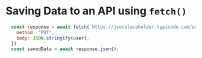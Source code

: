 # Saving Data to an API using `fetch()`

```js
  const response = await fetch(`https://jsonplaceholder.typicode.com/users/${userID}`, {
    method: "PUT",
    body: JSON.stringify(user),
  })
  const savedData = await response.json();
```

